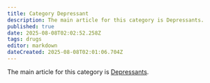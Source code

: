 ```yaml
---
title: Category Depressant
description: The main article for this category is Depressants.
published: true
date: 2025-08-08T02:02:52.258Z
tags: drugs
editor: markdown
dateCreated: 2025-08-08T02:01:06.704Z
---
```


The main article for this category is [Depressants](/en/depressants).